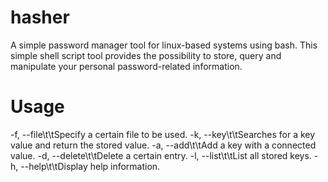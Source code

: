 # hasher
A simple password manager tool for linux-based systems using bash.
This simple shell script tool provides the possibility to store, query and manipulate your personal password-related information.


# Usage
-f, --file\t\tSpecify a certain file to be used.
-k, --key\t\tSearches for a key value and return the stored value.
-a, --add\t\tAdd a key with a connected value.
-d, --delete\t\tDelete a certain entry.
-l, --list\t\tList all stored keys.
-h, --help\t\tDisplay help information.
